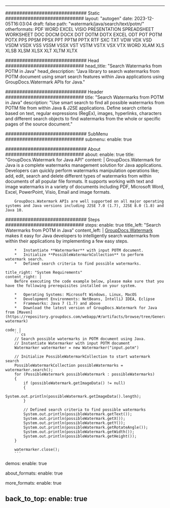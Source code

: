 
---
############################# Static ############################
layout: "autogen"
date: 2023-12-05T16:03:04
draft: false
path: "watermark/java/search/text/potm/"
otherformats: PDF WORD EXCEL VISIO PRESENTATION SPREADSHEET WORKSHEET DOC DOCM DOCX DOT DOTM DOTX EXCEL ODT POT POTM POTX PPS PPSM PPSX PPT PPTM PPTX RTF SXC TXT VDW VDX VSD VSDM VSDX VSS VSSM VSSX VST VSTM VSTX VSX VTX WORD XLAM XLS XLSB XLSM XLSX XLT XLTM XLTX

############################# Head ############################
head_title: "Search Watermarks from POTM in Java"
head_description: "Java library to search watermarks from POTM document using smart search features within Java applications using GroupDocs.Watermark APIs for Java."

############################# Header ############################
title: "Search Watermarks from POTM in Java"
description: "Use smart search to find all possible watermarks from POTM file from within Java & J2SE applications. Define search criteria based on text, regular expressions (RegEx), images, hyperlinks, characters and different search objects to find watermarks from the whole or specific pages of the source document."

############################# SubMenu ############################
submenu:
    enable: true

############################# About ############################
about:
    enable: true
    title: "GroupDocs.Watermark for Java API"
    content: |
        GroupDocs.Watermark for Java is a complete watermarks management solution for Java applications. Developers can quickly perform watermarks manipulation operations like; add, edit, search and delete different types of watermarks from within documents of all popular file formats. It supports working with text and image watermarks in a variety of documents including PDF, Microsoft Word, Excel, PowerPoint, Visio, Email and image formats.
        
        GroupDocs.Watermark APIs are well supported on all major operating systems and Java versions including J2SE 7.0 (1.7), J2SE 8.0 (1.8) and Java 10.

############################# Steps ############################
steps:
    enable: true
    title_left: "Search Watermarks from POTM in Java"
    content_left: |
        [GroupDocs.Watermark](https://products.groupdocs.com/watermark/java/) makes it easy for Java developers to intelligently search watermarks from within their applications by implementing a few easy steps.

        *   Instantiate **Watermarker** with input POTM document.
        *   Initialize **PossibleWatermarkCollection** to perform watermark search.
        *   Defined search criteria to find possible watermarks.
        
    title_right: "System Requirements"
    content_right: |
        Before executing the code example below, please make sure that you have the following prerequisites installed on your system.

        *   Operating Systems: Microsoft Windows, Linux, MacOS
        *   Development Environments: NetBeans, IntelliJ IDEA, Eclipse
        *   Frameworks: Java 7 (1.7) and above
        *   Download the latest version of GroupDocs.Watermark for Java from [Maven](https://repository.groupdocs.com/webapp/#/artifacts/browse/tree/General/repo/com/groupdocs/groupdocs-watermark)
        
    code: |
        ```cs
        // Search possible watermarks in POTM document using Java.
        // Instantiate Watermarker with input POTM document
        Watermarker watermarker = new Watermarker("input.potm")
        
        // Initialize PossibleWatermarkCollection to start watermark search
        PossibleWatermarkCollection possibleWatermarks = watermarker.search();
        for (PossibleWatermark possibleWatermark : possibleWatermarks)
        {
            if (possibleWatermark.getImageData() != null)
            {
                System.out.println(possibleWatermark.getImageData().length);
            }

            // Defined search criteria to find possible watermarks
            System.out.println(possibleWatermark.getText());
            System.out.println(possibleWatermark.getX());
            System.out.println(possibleWatermark.getY());
            System.out.println(possibleWatermark.getRotateAngle());
            System.out.println(possibleWatermark.getWidth());
            System.out.println(possibleWatermark.getHeight());
        }

        watermarker.close();
        ```        

demos:
    enable: true
        

about_formats:
    enable: true


more_formats:
    enable: true


back_to_top:
    enable: true
---